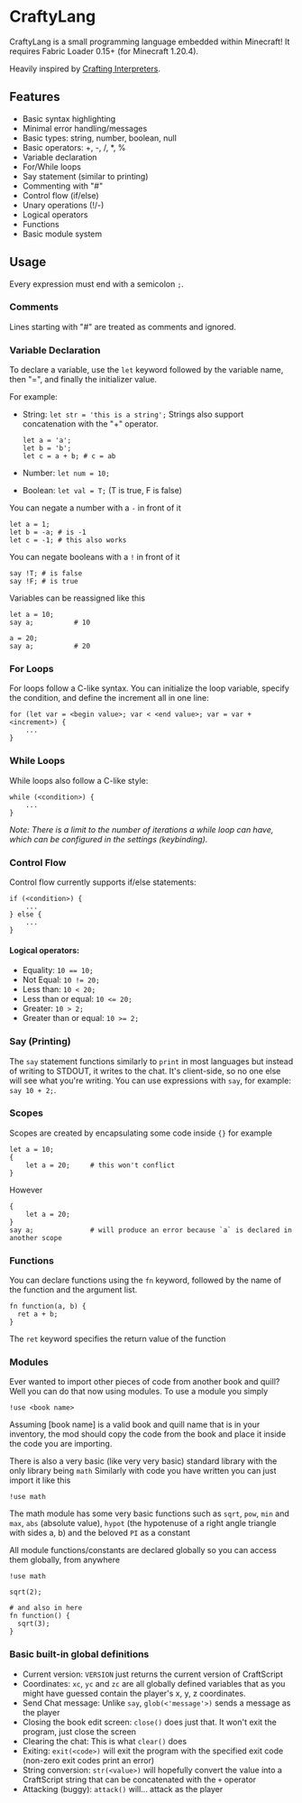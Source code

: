 # CraftyLang

CraftyLang is a small programming language embedded within Minecraft! It requires Fabric Loader 0.15+ (for Minecraft 1.20.4).

Heavily inspired by [Crafting Interpreters](http://craftinginterpreters.com/).

## Features
- Basic syntax highlighting
- Minimal error handling/messages
- Basic types: string, number, boolean, null
- Basic operators: +, -, /, *, %
- Variable declaration
- For/While loops
- Say statement (similar to printing)
- Commenting with "#"
- Control flow (if/else)
- Unary operations (!/-)
- Logical operators
- Functions
- Basic module system

## Usage
Every expression must end with a semicolon `;`.

### Comments
Lines starting with "#" are treated as comments and ignored.

### Variable Declaration
To declare a variable, use the `let` keyword followed by the variable name, then "=", and finally the initializer value.

For example:
- String: `let str = 'this is a string';`
  Strings also support concatenation with the "+" operator.
  ```
  let a = 'a';
  let b = 'b';
  let c = a + b; # c = ab
  ```

- Number: `let num = 10;`
- Boolean: `let val = T;` (T is true, F is false)

You can negate a number with a `-` in front of it
```
let a = 1;
let b = -a; # is -1
let c = -1; # this also works
```

You can negate booleans with a `!` in front of it
```
say !T; # is false
say !F; # is true
```

Variables can be reassigned like this
```
let a = 10;
say a;          # 10

a = 20;
say a;          # 20
```

### For Loops
For loops follow a C-like syntax. You can initialize the loop variable, specify the condition, and define the increment all in one line:
```
for (let var = <begin value>; var < <end value>; var = var + <increment>) {
    ...
}
```

### While Loops
While loops also follow a C-like style:
```
while (<condition>) {
    ...
}
```
*Note: There is a limit to the number of iterations a while loop can have, which can be configured in the settings (keybinding).*

### Control Flow
Control flow currently supports if/else statements:
```
if (<condition>) {
    ...
} else {
    ...
}
```

#### Logical operators:
- Equality:  `10 == 10;`
- Not Equal: `10 != 20;`
- Less than: `10 < 20;`
- Less than or equal: `10 <= 20;`
- Greater: `10 > 2;`
- Greater than or equal: `10 >= 2;`

### Say (Printing)
The `say` statement functions similarly to `print` in most languages but instead of writing to STDOUT, it writes to the chat. It's client-side, so no one else will see what you're writing.
You can use expressions with `say`, for example: `say 10 + 2;`.

### Scopes
Scopes are created by encapsulating some code inside `{}` for example
```
let a = 10;
{
    let a = 20;     # this won't conflict
}
```

However
```
{
    let a = 20;
}
say a;              # will produce an error because `a` is declared in another scope
```

### Functions
You can declare functions using the `fn` keyword, followed by the name of the function and the argument list.
```
fn function(a, b) {
  ret a + b;
}
```
The `ret` keyword specifies the return value of the function

### Modules
Ever wanted to import other pieces of code from another book and quill? Well you can do that now using modules.
To use a module you simply
```
!use <book name>
```
Assuming [book name] is a valid book and quill name that is in your inventory, the mod should copy the code from the book
and place it inside the code you are importing.

There is also a very basic (like very very basic) standard library with the only library being `math`
Similarly with code you have written you can just import it like this

```
!use math
```

The math module has some very basic functions such as `sqrt`, `pow`, `min` and `max`, `abs` (absolute value), 
`hypot` (the hypotenuse of a right angle triangle with sides a, b) and the beloved `PI` as a constant

All module functions/constants are declared globally so you can access them globally, from anywhere
```
!use math

sqrt(2);

# and also in here
fn function() {
  sqrt(3);
}
```

### Basic built-in global definitions
 - Current version: `VERSION` just returns the current version of CraftScript
 - Coordinates: `xc`, `yc` and `zc` are all globally defined variables that as you might have guessed contain the 
player's x, y, z coordinates.
 - Send Chat message: Unlike `say`, `glob(<'message'>)` sends a message as the player
 - Closing the book edit screen: `close()` does just that. It won't exit the program, just close the screen
 - Clearing the chat: This is what `clear()` does
 - Exiting: `exit(<code>)` will exit the program with the specified exit code (non-zero exit codes print an error)
 - String conversion: `str(<value>)` will hopefully convert the value into a CraftScript string that can be concatenated 
with the `+` operator
 - Attacking (buggy): `attack()` will... attack as the player

